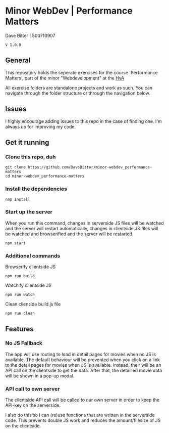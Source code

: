 # Minor WebDev | Performance Matters
Dave Bitter | 500710907

    V 1.0.0

## General
This repository holds the seperate exercises for the course 'Performance Matters', part of the minor "Webdevelopment" at the [HvA](http://www.hva.nl/)

All exercise folders are standalone projects and work as such. You can navigate through the folder structure or through the navigation below.

## Issues
I highly encourage adding issues to this repo in the case of finding one. I'm always up for improving my code.

## Get it running
### Clone this repo, duh
    git clone https://github.com/DaveBitter/minor-webdev_performance-matters
    cd minor-webdev_performance-matters

### Install the dependencies
    nmp install

### Start up the server
When you run this command, changes in serverside JS files will be watched and the server will restart automatically, changes in clientside JS files will be watched and browserified and the server will be restarted.

    npm start

### Additional commands
Browserify clientside JS

    npm run build

Watchify clientside JS

    npm run watch

Clean clienside build.js file

    npm run clean

## Features
### No JS Fallback
The app will use routing to load in detail pages for movies when no JS is available. The default behaviour will be prevented when you click on a link to the detail pages for movies when JS is available. Instead, their will be an API call on the clientside to get the data. After that, the detailled movie data will be shown in a pop-up modal.

### API call to own server
The clientside API call will be called to our own server in order to keep the API-key on the serverside. 

I also do this so I can (re)use functions that are written in the serverside code. This prevents double JS work and reduces the amount/filesize of JS on the clientside.